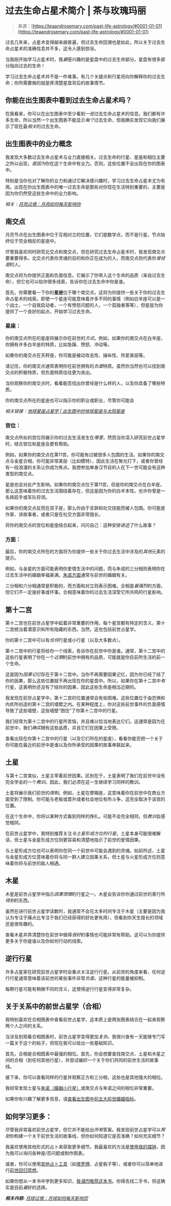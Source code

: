 <!--yml

类别：未分类

日期：2024-06-12 18:22:11

-->

# 过去生命占星术简介 | 茶与玫瑰玛丽

> 来源：[https://teaandrosemary.com/past-life-astrology/#0001-01-01](https://teaandrosemary.com/past-life-astrology/#0001-01-01)

过去几年来，占星术变得越来越普遍，但过去生命回溯也是如此，所以关于过去生命占星术的准确信息并不多，这令人感到惊讶。

当我刚开始学习占星术时，我*最*感兴趣的是星盘中的过去生命部分。星盘有很多部分指向过去的生命！

学习过去生命占星术并不是一件难事。有几个关键点和行星将向你解释你的过去生命；你所需要做的就是弄清楚星盘背后的故事情节。

## 你能在出生图表中看到过去生命占星术吗？

在我看来，你可以在出生图表中至少看到*一些*过去生命占星术的信息。我们都有许多生命，所以当然一个出生图表不能显示*每个*过去生命，但我确实发现它向我们展示了现在最*相关*的过去生命。

## 出生图表中的业力概念

我发现大多数过去生命占星术与业力直接相关。过去生命的行星、星座和相位主要之所以出现，*是因为*你在这个生命中有业力。否则，这些位置不会出现在你的图表中。

特别是当你也对了解你的业力和通过它解决感兴趣时，学习过去生命占星术尤为有用。出现在你出生图表中的唯一过去生命是那些对你现在生活特别重要的，主要是因为你仍然受这些生命中的业力影响。

*相关：[月亮过境：月亮如何每天影响你](https://teaandrosemary.com/moon-transits-how-the-moon-affects-you-on-a-daily-basis/)*

## 南交点

月亮节点在出生图表中位于互相对立的位置，它们是数学点，而不是行星。节点始终位于完全相反的星座中。

尽管我喜欢同时研究北交点和南交点，但在研究过去生命占星术时，我发现南交点要重要得多。北交点代表你灵魂的目的和你正在成为的人，而南交点则代表你*曾经是*的人。

南交点将为你提供正面和负面信息。它展示了你带入这个生命的品质（来自过去生命），但它也可以给你很多线索，告诉你在过去生命中你是谁。

首先，你需要看一下你的**星座**位于哪个南交点。这将为你提供一些关于你的过去生命占星术的线索。即使一个星座可能意味着许多不同的事情（例如白羊座可以是一个战士，一个自我启动者，一个有愤怒问题的人，一个孤独者等等），但星座为你提供了一个良好的起点，开始学习过去生命。

### 星座：

你的南交点所在的星座将展示你在前世的*方式*。例如，如果你的南交点在白羊座，你拥有许多白羊座的特质，比如急躁、愤怒、冲动等。

如果你的南交点在天秤座，你可能是被动攻击性、操纵性、热爱美丽等。

请记住，你的南交点通常表明你在前世拥有的*负面*特质。虽然你当然也可以找到南交点的积极特质，但负面特质往往更为突出。

当你观察你的南交点时，看看能否找出你曾经是什么样的人，以及你具备了哪些特质。

你的南交点所在的星座也可以指示你的职业或职业，尽管你可能会

*相关链接：[地球星座占星学 | 出生图中的地球星座与太阳星座](https://teaandrosemary.com/earth-sign-astrology-earth-signs/)*

### 宫位：

南交点所处的宫位将展示你的过去生活发生在*哪里*，然而当你深入研究前世占星学时，结合宫位和星座会更有帮助。

例如，如果你的南交点在第11宫，你可能有过被很多人包围的生活。如果你的南交点与金星合相，你可能非常美丽（比如模特），因此生活在聚光灯下，或者你曾经有一段浪漫的关系让你成为焦点。我想参加单身汉节目的人在下一世可能会有这种类型的南交点。

星座也会对此产生影响。如果你的南交点位于第11宫，但是你的南交点在白羊座，那么这意味着你的过去生活围绕着存在，但这是因为你的白羊本性。也许你曾是一名摔跤手或军队将领。

如果你的南交点反而在双子座，那么你由于言辞和社交技能而被人包围。你可能是作家、讲故事者，或者只是在社交方面非常擅长。

将你的南交点的宫位和星座结合起来，问问自己：这种安排讲述了什么故事？

### 方面：

最后，你的南交点所在的方面将为你提供一些关于你过去生活中涉及的*其他*元素的提示。

例如，与金星的方面可能表明你爱情生活中的问题，而与朱诺的三分相则表明你在过去生活中的婚姻幸福美满。[朱诺方面](https://teaandrosemary.com/juno-astrology-aspects-in-synastry/)通常与前世的婚姻有关。

三分相和六分相通常是积极的，而方面和对立则表示困难。合相是*最强烈*的方面，但它们不一定是好事或坏事。合相意味着你的过去生活深受它所共鸣的行星影响。

## 第十二宫

第十二宫也在前世占星学中起着非常重要的作用。每个星宫都有特定的含义，第十二宫统治着潜意识和所有隐藏的东西。当然，这也包括前世占星学。

你的第十二宫中可以有*任何*行星或小行星（以及大多数点）。

第十二宫中的行星将给你一个线索，告诉你在前世中你是谁。通常，第十二宫中的这些行星表明了你在一个*近期*的前世中拥有的品质，可能就是你目前所生活的前一个生命。

这是因为*因果记忆*存在于第十二宫中。当你不再需要因果记忆，因为你已经了结了你的因果，那么这些位置就不再出现在你的星盘中。所以，如果你在第十二宫中*有*行星，这表明你还没有了结你的因果，因此这些生命是相当近期的。

我发现在前世占星学中，第十二宫的位置通常会有些困难。这些位置位于由恐惧和内疚所创造的第十二宫的墙壁之内。在某种程度上，你对这些前世事件的负面感情导致了这些墙壁，这些墙壁“困住”了你第十二宫中的行星。

我们经常为第十二宫中的行星所苦恼，并且难以恰当地表达它们。这通常是因为在前世中，我们*确实*拥有这些品质，并且它们在因果上受限。

查看出现在你第十二宫中的行星（以及它们所在的星座），看看你能否把一个关于你可能在最近的前世中是谁以及你所承受的因果的故事串联起来。

## 土星

与第十二宫类似，土星主宰着前世因果。区别在于，土星表明了我们在前世中没有完全学会的一个*教训*。因此，我们必须在这一生继续学习同样的教训。

土星将展示我们前世的*限制*。例如，土星在摩羯座，这意味着你在前世中在商业方面受到了限制。你可能与老板或晋升或者社会地位有所斗争，这完全取决于该宫的位置。

在这个生命中，你将以某种方式看到同样的挣扎。可能不会完全相同，但*教训*会感觉相同。

在前世占星学中，我特别推荐关注*与土星形成方位的行星*。土星本身可能很难解读，但土星与金星形成方位则更容易和清楚地指示了前世的爱情因果。

与土星形成方位也可以表明你在同一个前世中可能会遇到的灵魂。如前所述，土星与金星形成方位意味着你将与同一群人建立因果关系，但土星与火星形成方位则意味着你将与前世的敌人相遇。

## 木星

木星是前世占星学中指示*因果馈赠*的行星之一。木星会告诉你你通过前世的善行所*得到*的东西。

虽然在进行前世占星学读数时，我通常不会花太多时间专注于木星（主要是因为我认为专注于痛点比专注于我们已经获得的好处更有用），但看到你天生擅长的领域还是很有趣的。

查看木星并弄清楚你在前世中做得*很好*的事情也可能非常有帮助。这可以为你提供更多关于你是谁以及你如何行动的线索。

## 逆行行星

许多占星家在研究前世占星学时会重点关注逆行行星。从前世的角度来看，任何逆行行星通常意味着该前世的某些事件非常*负面*，这种行星的能量被抑制。

每颗行星可能有稍微不同的含义，这使得逆行行星变得非常复杂。

## 关于关系中的前世占星学（合相）

我特别喜欢在合相图表中查看前世占星学，这本质上是两张图表结合在一起来观察两个人之间的关系。

当涉及到观看合相图表时，前世占星学变得更加*复杂*。我很兴奋有一天能够专门写一篇关于这个的帖子，但现在我可以给出一些基础知识。

首先，合相是合相图表中最强的相位。首先，你会想要查找南交点、土星和木星之间的合相（到任何其他行星），并尝试编织一个关于你们共同的前世生活的故事线。

接下来，你可以查看同样的行星并观察正方和三分相，这些也是其他强大的相位。

我经常发现土星与[朱诺（婚姻小行星）](https://teaandrosemary.com/juno-astrology/)或南交点与朱诺之间的相位非常重要。

如果你有兴趣了解更多信息，请[查看出生图中前五大前世婚姻指标](https://teaandrosemary.com/past-life-marriage-indicators-connections-synastry/)。

## 如何学习更多：

尽管我非常喜欢前世占星学，但它并不能给出*所有*答案。我发现前世占星学可以*帮助*你构建一个关于前世生活的故事线，但你如何知道它是否准确？如何充实细节？

我喜欢使用其他形式的占卜来获取更多细节。我最喜欢的方法是[使用我的摆钟](https://teaandrosemary.com/pendulum-dowsing-101/)，因为我可以询问各种是/否问题或制作图表。

或者，你可以使用[其他占卜工具](https://teaandrosemary.com/divination-tools-that-work/)（如[塔罗牌](https://teaandrosemary.com/tarot/)、占星骰子等），或者你可以简单地进行[前世回归冥想](https://teaandrosemary.com/5-ways-to-do-a-past-life-regression-meditation/)。

如果你想从一本书中学到更多知识，[我*强烈*推荐这本书](https://rstyle.me/+4sKVn-vcucaUHDW2N5ujUg)。你得去找二手书，但这确实是目前*最*好的选择。

***相关内容:** [月球过境：月球如何每天影响您](https://teaandrosemary.com/moon-transits-how-the-moon-affects-you-on-a-daily-basis/)*
